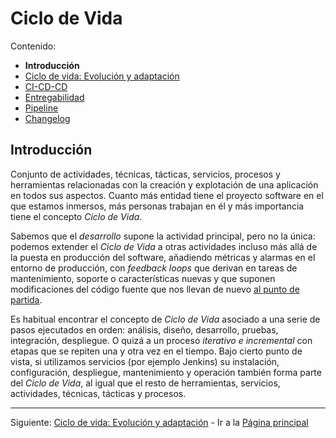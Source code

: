 # Ciclo de Vida

Contenido:

- **Introducción**
- [Ciclo de vida: Evolución y adaptación](application-lifecicle/al-evolution-and-adaptation.md)
- [CI-CD-CD](application-lifecicle/al-cicdcd.md)
- [Entregabilidad](application-lifecicle/al-releasability.md)
- [Pipeline](application-lifecicle/al-pipeline.md)
- [Changelog](application-lifecicle/al-changelog.md)

## Introducción

Conjunto de actividades, técnicas, tácticas, servicios, procesos y herramientas relacionadas con la creación y explotación de una aplicación en todos sus aspectos. Cuanto más entidad tiene el proyecto software en el que estamos inmersos, más personas trabajan en él y más importancia tiene el concepto _Ciclo de Vida_.

Sabemos que el _desarrollo_ supone la actividad principal, pero no la única: podemos extender el _Ciclo de Vida_ a otras actividades incluso más allá de la puesta en producción del software, añadiendo métricas y alarmas en el entorno de producción, con _feedback loops_ que derivan en tareas de mantenimiento, soporte o características nuevas y que suponen modificaciones del código fuente que nos llevan de nuevo [al punto de partida](#introducción).

Es habitual encontrar el concepto de _Ciclo de Vida_ asociado a una serie de pasos ejecutados en orden: análisis, diseño, desarrollo, pruebas, integración, despliegue. O quizá a un proceso _iterativo e incremental_ con etapas que se repiten una y otra vez en el tiempo. Bajo cierto punto de vista, si utilizamos servicios (por ejemplo Jenkins) su instalación, configuración, despliegue, mantenimiento y operación también forma parte del _Ciclo de Vida_, al igual que el resto de herramientas, servicios, actividades, técnicas, tácticas y procesos.

---

Siguiente: [Ciclo de vida: Evolución y adaptación](application-lifecicle/al-evolution-and-adaptation.md) - Ir a la [Página principal](toc.md)
